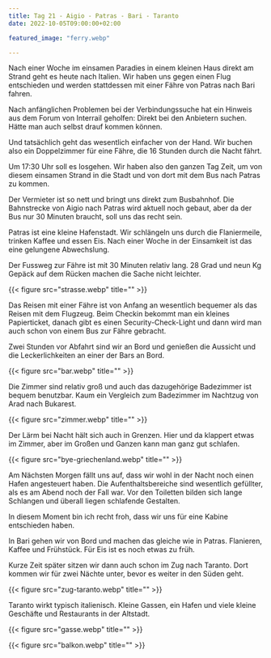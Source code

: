 ```yaml
---
title: Tag 21 - Aigio - Patras - Bari - Taranto
date: 2022-10-05T09:00:00+02:00

featured_image: "ferry.webp"

---
```



Nach einer Woche im einsamen Paradies in einem kleinen Haus direkt am Strand
geht es heute nach Italien. Wir haben uns gegen einen Flug entschieden und
werden stattdessen mit einer Fähre von Patras nach Bari fahren.

Nach anfänglichen Problemen bei der Verbindungssuche hat ein Hinweis aus dem
Forum von Interrail geholfen: Direkt bei den Anbietern suchen. Hätte man auch
selbst drauf kommen können.

Und tatsächlich geht das wesentlich einfacher von der Hand.
Wir buchen also ein Doppelzimmer für eine Fähre, die 16 Stunden durch die Nacht
fährt.

Um 17:30 Uhr soll es losgehen. Wir haben also den ganzen Tag Zeit, um von diesem
einsamen Strand in die Stadt und von dort mit dem Bus nach Patras zu kommen.

Der Vermieter ist so nett und bringt uns direkt zum Busbahnhof. Die Bahnstrecke
von Aigio nach Patras wird aktuell noch gebaut, aber da der Bus nur 30 Minuten
braucht, soll uns das recht sein.

Patras ist eine kleine Hafenstadt. Wir schlängeln uns durch die Flaniermeile,
trinken Kaffee und essen Eis. Nach einer Woche in der Einsamkeit ist das eine
gelungene Abwechslung.

Der Fussweg zur Fähre ist mit 30 Minuten relativ lang. 28 Grad und neun Kg
Gepäck auf dem Rücken machen die Sache nicht leichter.

{{< figure src="strasse.webp" title="" >}}

Das Reisen mit einer Fähre ist von Anfang an wesentlich bequemer als das Reisen
mit dem Flugzeug. Beim Checkin bekommt man ein kleines Papierticket, danach gibt
es einen Security-Check-Light und dann wird man auch schon von einem Bus zur
Fähre gebracht.

Zwei Stunden vor Abfahrt sind wir an Bord und genießen die Aussicht und die
Leckerlichkeiten an einer der Bars an Bord.

{{< figure src="bar.webp" title="" >}}

Die Zimmer sind relativ groß und auch das dazugehörige Badezimmer ist bequem
benutzbar. Kaum ein Vergleich zum Badezimmer im Nachtzug von Arad nach Bukarest.

{{< figure src="zimmer.webp" title="" >}}

Der Lärm bei Nacht hält sich auch in Grenzen. Hier und da klappert etwas im
Zimmer, aber im Großen und Ganzen kann man ganz gut schlafen.

{{< figure src="bye-griechenland.webp" title="" >}}

Am Nächsten Morgen fällt uns auf, dass wir wohl in der Nacht noch einen Hafen
angesteuert haben. Die Aufenthaltsbereiche sind wesentlich gefüllter, als es am
Abend noch der Fall war. Vor den Toiletten bilden sich lange Schlangen und
überall liegen schlafende Gestalten.

In diesem Moment bin ich recht froh, dass wir uns für eine Kabine entschieden haben.

In Bari gehen wir von Bord und machen das gleiche wie in Patras. Flanieren,
Kaffee und Frühstück. Für Eis ist es noch etwas zu früh.

Kurze Zeit später sitzen wir dann auch schon im Zug nach Taranto. Dort kommen
wir für zwei Nächte unter, bevor es weiter in den Süden geht.

{{< figure src="zug-taranto.webp" title="" >}}

Taranto wirkt typisch italienisch. Kleine Gassen, ein Hafen und viele kleine
Geschäfte und Restaurants in der Altstadt.

{{< figure src="gasse.webp" title="" >}}

{{< figure src="balkon.webp" title="" >}}
